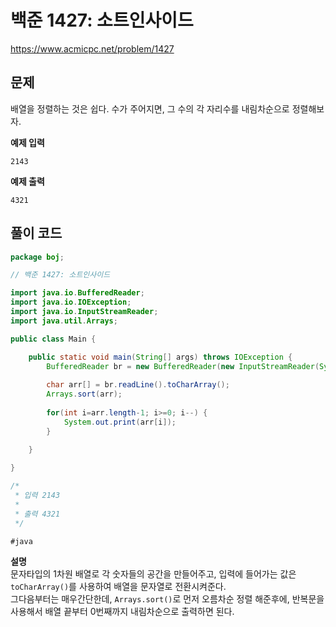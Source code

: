 # 백준 1427: 소트인사이드
https://www.acmicpc.net/problem/1427

## 문제
배열을 정렬하는 것은 쉽다. 수가 주어지면, 그 수의 각 자리수를 내림차순으로 정렬해보자.  


**예제 입력**
```
2143
```

**예제 출력**
```
4321
```

## 풀이 코드

``` java
package boj;

// 백준 1427: 소트인사이드

import java.io.BufferedReader;
import java.io.IOException;
import java.io.InputStreamReader;
import java.util.Arrays;

public class Main {

	public static void main(String[] args) throws IOException {
		BufferedReader br = new BufferedReader(new InputStreamReader(System.in));
		
		char arr[] = br.readLine().toCharArray(); 
		Arrays.sort(arr);
		
		for(int i=arr.length-1; i>=0; i--) {
			System.out.print(arr[i]);
		}
		
	}

}

/*
 * 입력 2143
 * 
 * 출력 4321
 */
```
`#java`

**설명**    
문자타입의 1차원 배열로 각 숫자들의 공간을 만들어주고, 입력에 들어가는 값은 `toCharArray()`를 사용하여 배열을 문자열로 전환시켜준다.  
그다음부터는 매우간단한데, `Arrays.sort()`로 먼저 오름차순 정렬 해준후에, 반복문을 사용해서 배열 끝부터 0번째까지 내림차순으로 출력하면 된다.  
